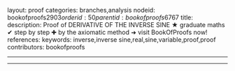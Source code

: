 layout: proof
categories: branches,analysis
nodeid: bookofproofs$2903
orderid: 50
parentid: bookofproofs$6767
title: 
description:  Proof of DERIVATIVE OF THE INVERSE SINE &#9733; graduate maths &#10004; step by step &#10010; by the axiomatic method &#10140; visit BookOfProofs now!
references: 
keywords: inverse,inverse sine,real,sine,variable,proof,proof
contributors: bookofproofs

---


---


